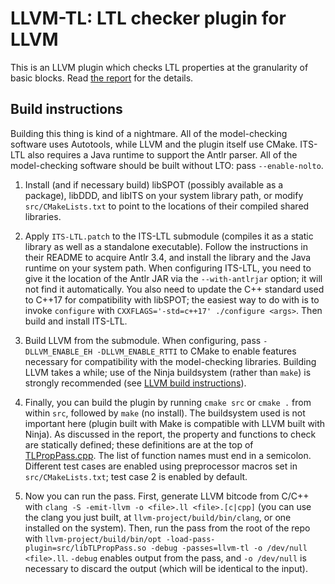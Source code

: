 # LLVM-TL: LTL checker plugin for LLVM

This is an LLVM plugin which checks LTL properties at the granularity of basic blocks. Read [the
report](report.pdf) for the details.

## Build instructions
Building this thing is kind of a nightmare. All of the model-checking software uses Autotools, while
LLVM and the plugin itself use CMake. ITS-LTL also requires a Java runtime to support the Antlr
parser.  All of the model-checking software should be built without LTO: pass `--enable-nolto`.

1. Install (and if necessary build) libSPOT (possibly available as a package), libDDD, and libITS on
your system library path, or modify `src/CMakeLists.txt` to point to the locations of their compiled
shared libraries.

3. Apply `ITS-LTL.patch` to the ITS-LTL submodule (compiles it as a static library as well as a
standalone executable). Follow the instructions in their README to acquire Antlr 3.4, and install
the library and the Java runtime on your system path. When configuring ITS-LTL, you need to give it
the location of the Antlr JAR via the `--with-antlrjar` option; it will not find it automatically.
You also need to update the C++ standard used to C++17 for compatibility with libSPOT; the easiest
way to do with is to invoke `configure` with `CXXFLAGS='-std=c++17' ./configure <args>`. Then build
and install ITS-LTL.

4. Build LLVM from the submodule. When configuring, pass `-DLLVM_ENABLE_EH -DLLVM_ENABLE_RTTI` to
CMake to enable features necessary for compatibility with the model-checking libraries. Building
LLVM takes a while; use of the Ninja buildsystem (rather than `make`) is strongly recommended (see
[LLVM build instructions](https://www.llvm.org/docs/CMake.html)).

5. Finally, you can build the plugin by running `cmake src` or `cmake .` from within `src`, followed
by `make` (no install). The buildsystem used is not important here (plugin built with Make is
compatible with LLVM built with Ninja). As discussed in the report, the property and functions to
check are statically defined; these definitions are at the top of
[TLPropPass.cpp](src/TLPropPass.cpp). The list of
function names must end in a semicolon. Different test cases are enabled using preprocessor macros
set in `src/CMakeLists.txt`; test case 2 is enabled by default.

6. Now you can run the pass. First, generate LLVM bitcode from C/C++ with `clang -S -emit-llvm -o
<file>.ll <file>.[c|cpp]` (you can use the clang you just built, at `llvm-project/build/bin/clang`,
or one installed on the system). Then, run the pass from the root of the repo with
`llvm-project/build/bin/opt -load-pass-plugin=src/libTLPropPass.so -debug -passes=llvm-tl -o
/dev/null <file>.ll`. `-debug` enables output from the pass, and `-o /dev/null` is necessary to
discard the output (which will be identical to the input).

